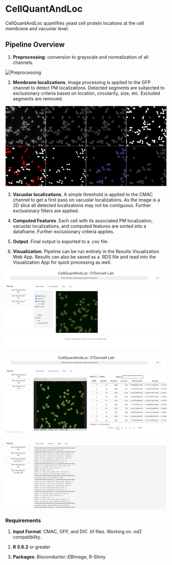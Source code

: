 # CellQuantAndLoc
CellQuantAndLoc quantifies yeast cell protein locations at the cell membrane and vacuolar level.  

## Pipeline Overview

1.  **Preprocessing**:  conversion to grayscale and normalization of all channels.

![Preprocessing](/images/1-Orig-Grayscale-Normalized.png)


2.  **Membrane localizations**.  Image processing is applied to the GFP channel to detect PM localizations.  Detected segments are subjected to exclusionary criteria based on location, circularity, size, etc.  Excluded segments are removed.


![PM localizations](/images/2-Membranes-Removed-Inner-Membrane.png)


3.  **Vacuolar localizations**.  A simple threshold is applied to the CMAC channel to get a first pass on vacuolar localizations.  As the image is a 2D slice all detected localizations may not be contiguous.  Further exclusionary filters are applied.

4.  **Computed Features**. Each cell with its associated PM localization, vacuolar localizations, and computed features are sorted into a dataframe.  Further exclusionary criteria applies.

5.  **Output**.  Final output is exported to a .csv file.

6.  **Visualization**.  Pipeline can be run entirely in the Results Visualization Web App.  Results can also be saved as a .RDS file and read into the Visualization App for quick processing as well.



![Summarized Result](/images/output1.png)

![Table](/images/table.png)

![Output log](/images/output-log.png)


### Requirements
1.  **Input Format**: CMAC, GFP, and DIC .tif files. Working on .nd2 compatibility.

2.  **R 3.6.2** or greater

3.  **Packages**: Bioconductor::EBImage, R-Shiny
